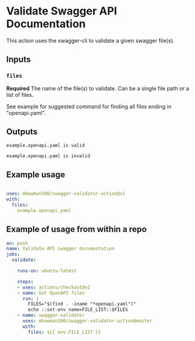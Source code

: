 # Validate Swagger API Documentation

This action uses the swagger-cli to validate a given swagger file(s).

## Inputs

### `files`

**Required** The name of the file(s) to validate. Can be a single file path or a list of files.

See example for suggested command for finding all files ending in "openapi.yaml".

## Outputs

`example.openapi.yaml is valid`

`example.openapi.yaml is invalid`

## Example usage

```yaml

uses: mbowman100/swagger-validator-action@v1
with:
  files:
    example.openapi.yaml

```

## Example of usage from within a repo

```yaml
on: push
name: Validate API swagger documentation
jobs:
  validate:

    runs-on: ubuntu-latest

    steps:
    - uses: actions/checkout@v2
    - name: Get OpenAPI files
      run: |
        FILES="$(find . -iname "*openapi.yaml")"
        echo ::set-env name=FILE_LIST::$FILES
    - name: swagger-validator
      uses: mbowman100/swagger-validator-action@master
      with:
        files: ${{ env.FILE_LIST }}
```
